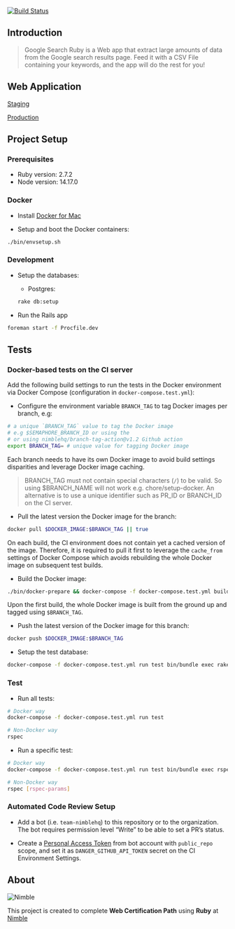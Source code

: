 [![Build Status](https://img.shields.io/github/workflow/status/malparty/google-search-ruby/Test)](https://github.com/malparty/google-search-ruby)
## Introduction

> Google Search Ruby is a Web app that extract large amounts of data from the Google search results page.
> Feed it with a CSV File containing your keywords, and the app will do the rest for you!

## Web Application

[Staging](https://google-search-ruby-staging.herokuapp.com/)

[Production](https://google-search-ruby.herokuapp.com/)

## Project Setup

### Prerequisites

- Ruby version: 2.7.2
- Node version: 14.17.0

### Docker

* Install [Docker for Mac](https://docs.docker.com/docker-for-mac/install/)

* Setup and boot the Docker containers:

```sh
./bin/envsetup.sh
```

### Development

* Setup the databases:

  * Postgres:

  ```sh
  rake db:setup
  ```

* Run the Rails app

```sh
foreman start -f Procfile.dev
```

## Tests

### Docker-based tests on the CI server

Add the following build settings to run the tests in the Docker environment via Docker Compose (configuration in `docker-compose.test.yml`):

* Configure the environment variable `BRANCH_TAG` to tag Docker images per branch, e.g:

```sh
# a unique `BRANCH_TAG` value to tag the Docker image
# e.g $SEMAPHORE_BRANCH_ID or using the
# or using nimblehq/branch-tag-action@v1.2 Github action
export BRANCH_TAG= # unique value for tagging Docker image
```

Each branch needs to have its own Docker image to avoid build settings disparities and leverage Docker image caching.

> BRANCH_TAG must not contain special characters (`/`) to be valid. So using $BRANCH_NAME will not work e.g. chore/setup-docker.
An alternative is to use a unique identifier such as PR_ID or BRANCH_ID on the CI server.

* Pull the latest version the Docker image for the branch:

```sh
docker pull $DOCKER_IMAGE:$BRANCH_TAG || true
```

On each build, the CI environment does not contain yet a cached version of the image. Therefore, it is required to pull
it first to leverage the `cache_from` settings of Docker Compose which avoids rebuilding the whole Docker image on subsequent test builds.

* Build the Docker image:

```sh
./bin/docker-prepare && docker-compose -f docker-compose.test.yml build
```

Upon the first build, the whole Docker image is built from the ground up and tagged using `$BRANCH_TAG`.

* Push the latest version of the Docker image for this branch:

```sh
docker push $DOCKER_IMAGE:$BRANCH_TAG
```

* Setup the test database:

```sh
docker-compose -f docker-compose.test.yml run test bin/bundle exec rake db:test:prepare
```


### Test

* Run all tests:

```sh
# Docker way
docker-compose -f docker-compose.test.yml run test

# Non-Docker way
rspec
```

* Run a specific test:

```sh
# Docker way
docker-compose -f docker-compose.test.yml run test bin/bundle exec rspec [rspec-params]

# Non-Docker way
rspec [rspec-params]
```

### Automated Code Review Setup
- Add a bot (i.e. `team-nimblehq`) to this repository or to the organization. The bot requires permission level “Write” to be able to set a PR’s status.

- Create a [Personal Access Token](https://docs.github.com/en/github/authenticating-to-github/creating-a-personal-access-token)
from bot account with `public_repo` scope, and set it as `DANGER_GITHUB_API_TOKEN` secret on the CI Environment Settings.


## About
![Nimble](https://assets.nimblehq.co/logo/dark/logo-dark-text-160.png)

This project is created to complete **Web Certification Path** using **Ruby** at [Nimble][nimble]

[nimble]: https://nimblehq.co

